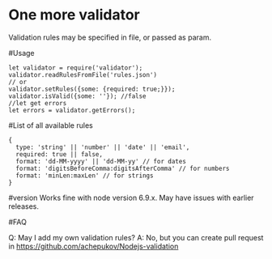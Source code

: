 # One more validator
Validation rules may be specified in file, or passed as param.

#Usage
```
let validator = require('validator');
validator.readRulesFromFile('rules.json')
// or
validator.setRules({some: {required: true;}});
validator.isValid({some: ''}); //false
//let get errors
let errors = validator.getErrors();
```

#List of all available rules
```
{
  type: 'string' || 'number' || 'date' || 'email',
  required: true || false,
  format: 'dd-MM-yyyy' || 'dd-MM-yy' // for dates
  format: 'digitsBeforeComma:digitsAfterComma' // for numbers
  format: 'minLen:maxLen' // for strings
}
```
#version
Works fine with node version 6.9.x. May have issues with earlier releases.

#FAQ

Q: May I add my own validation rules?
A: No, but you can create pull request in https://github.com/achepukov/Nodejs-validation